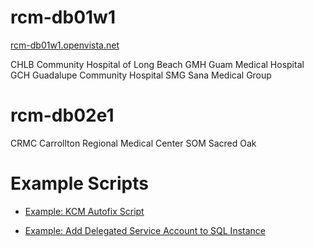 # rcm-db01w1
[rcm-db01w1.openvista.net](/Knowledge-Base/Database-Services/multi%2Dinstance-sql-servers/rcm%2Ddb01w1.openvista.net)

CHLB Community Hospital of Long Beach
GMH Guam Medical Hospital
GCH Guadalupe Community Hospital
SMG Sana Medical Group

# rcm-db02e1

CRMC Carrollton Regional Medical Center
SOM Sacred Oak

# Example Scripts

- [Example: KCM Autofix Script](/Knowledge-Base/Database-Services/multi%2Dinstance-sql-servers/Example:-KCM-Autofix-Script)

- [Example: Add Delegated Service Account to SQL Instance](/Knowledge-Base/Database-Services/multi%2Dinstance-sql-servers/Example:-Add-Delegated-Service-Account-to-SQL-Instance)
